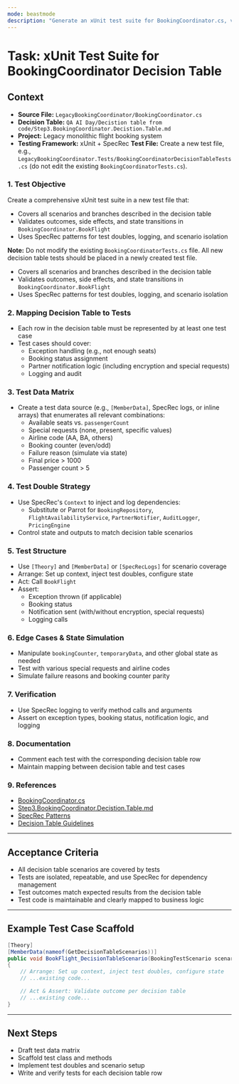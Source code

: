 ```yaml
---
mode: beastmode
description: "Generate an xUnit test suite for BookingCoordinator.cs, validating all logic against the decision table in Step3.BookingCoordinator.Decistion.Table.md."
---
```


# Task: xUnit Test Suite for BookingCoordinator Decision Table

## Context
- **Source File:** `LegacyBookingCoordinator/BookingCoordinator.cs`
- **Decision Table:** `QA AI Day/Decistion table from code/Step3.BookingCoordinator.Decistion.Table.md`
- **Project:** Legacy monolithic flight booking system
- **Testing Framework:** xUnit + SpecRec
**Test File:** Create a new test file, e.g., `LegacyBookingCoordinator.Tests/BookingCoordinatorDecisionTableTests.cs` (do not edit the existing `BookingCoordinatorTests.cs`).


### 1. **Test Objective**
Create a comprehensive xUnit test suite in a new test file that:
- Covers all scenarios and branches described in the decision table
- Validates outcomes, side effects, and state transitions in `BookingCoordinator.BookFlight`
- Uses SpecRec patterns for test doubles, logging, and scenario isolation

**Note:** Do not modify the existing `BookingCoordinatorTests.cs` file. All new decision table tests should be placed in a newly created test file.
- Covers all scenarios and branches described in the decision table
- Validates outcomes, side effects, and state transitions in `BookingCoordinator.BookFlight`
- Uses SpecRec patterns for test doubles, logging, and scenario isolation

### 2. **Mapping Decision Table to Tests**
- Each row in the decision table must be represented by at least one test case
- Test cases should cover:
  - Exception handling (e.g., not enough seats)
  - Booking status assignment
  - Partner notification logic (including encryption and special requests)
  - Logging and audit

### 3. **Test Data Matrix**
- Create a test data source (e.g., `[MemberData]`, SpecRec logs, or inline arrays) that enumerates all relevant combinations:
  - Available seats vs. `passengerCount`
  - Special requests (none, present, specific values)
  - Airline code (AA, BA, others)
  - Booking counter (even/odd)
  - Failure reason (simulate via state)
  - Final price > 1000
  - Passenger count > 5

### 4. **Test Double Strategy**
- Use SpecRec's `Context` to inject and log dependencies:
  - Substitute or Parrot for `BookingRepository`, `FlightAvailabilityService`, `PartnerNotifier`, `AuditLogger`, `PricingEngine`
- Control state and outputs to match decision table scenarios

### 5. **Test Structure**
- Use `[Theory]` and `[MemberData]` or `[SpecRecLogs]` for scenario coverage
- Arrange: Set up context, inject test doubles, configure state
- Act: Call `BookFlight`
- Assert:
  - Exception thrown (if applicable)
  - Booking status
  - Notification sent (with/without encryption, special requests)
  - Logging calls

### 6. **Edge Cases & State Simulation**
- Manipulate `bookingCounter`, `temporaryData`, and other global state as needed
- Test with various special requests and airline codes
- Simulate failure reasons and booking counter parity

### 7. **Verification**
- Use SpecRec logging to verify method calls and arguments
- Assert on exception types, booking status, notification logic, and logging

### 8. **Documentation**
- Comment each test with the corresponding decision table row
- Maintain mapping between decision table and test cases

### 9. **References**
- [BookingCoordinator.cs](../../LegacyBookingCoordinator/BookingCoordinator.cs)
- [Step3.BookingCoordinator.Decistion.Table.md](../../QA%20AI%20Day/Decistion%20table%20from%20code/Step3.BookingCoordinator.Decistion.Table.md)
- [SpecRec Patterns](../instructions/copilot-instructions.md)
- [Decision Table Guidelines](../instructions/decisiontable.instructions.md)

---

## Acceptance Criteria
- All decision table scenarios are covered by tests
- Tests are isolated, repeatable, and use SpecRec for dependency management
- Test outcomes match expected results from the decision table
- Test code is maintainable and clearly mapped to business logic

---

## Example Test Case Scaffold
```csharp
[Theory]
[MemberData(nameof(GetDecisionTableScenarios))]
public void BookFlight_DecisionTableScenario(BookingTestScenario scenario)
{
    // Arrange: Set up context, inject test doubles, configure state
    // ...existing code...

    // Act & Assert: Validate outcome per decision table
    // ...existing code...
}
```

---

## Next Steps
- Draft test data matrix
- Scaffold test class and methods
- Implement test doubles and scenario setup
- Write and verify tests for each decision table row
